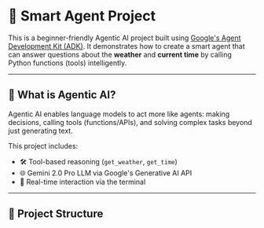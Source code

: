 # 🤖 Smart Agent Project

This is a beginner-friendly Agentic AI project built using [Google's Agent Development Kit (ADK)](https://ai.google.dev/gemini-api/docs/agent-development-kit/overview). It demonstrates how to create a smart agent that can answer questions about the **weather** and **current time** by calling Python functions (tools) intelligently.

---

## 🧠 What is Agentic AI?

Agentic AI enables language models to act more like agents: making decisions, calling tools (functions/APIs), and solving complex tasks beyond just generating text.

This project includes:
- 🛠️ Tool-based reasoning (`get_weather`, `get_time`)
- 🌐 Gemini 2.0 Pro LLM via Google's Generative AI API
- 🔄 Real-time interaction via the terminal

---

## 📁 Project Structure

